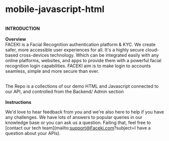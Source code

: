 # mobile-javascript-html
 <br> <b>INTRODUCTION  </b></br>
  <br> <b>Overview  </b></br>
FACEKI is a Facial Recognition authentication platform & KYC. We create safer, more accessible user experiences for all. It's a highly secure cloud-based cross-devices technology. Which can be integrated easily with any online platforms, websites, and apps to provide them with a powerful facial recognition login capabilities. FACEKI aim is to make login to accounts seamless, simple and more secure than ever.

 <br>
The Repo is a collections of our demo HTML and Javascript connected to our API, and controlled from the Backend/ Admin section<br>
 <br> <b>Instructions</b></br>
 
 We'd love to hear feedback from you and we're also here to help if you have any challenges. We have lots of answers to popular queries in our knowledge base or you can ask us a question. Failing that, feel free to [contact our tech team](mailto:support@Faceki.com?subject=I have a question about your APIs).
 <br>
 

